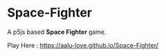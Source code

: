 # Space-Fighter
A p5js based <b>Space Fighter </b> game.

Play Here : https://aalu-love.github.io/Space-Fighter/
